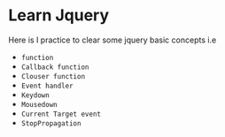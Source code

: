 # Learn Jquery
Here is I practice to clear some jquery basic concepts i.e 
* ``function``
* ``Callback function``
* ``Clouser function``
* ``Event handler``
* ``Keydown``
* ``Mousedown``
* ``Current Target event``
* ``StopPropagation``